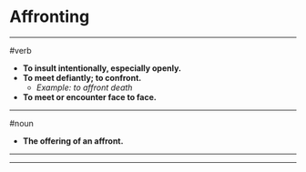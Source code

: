# Affronting
---
#verb
- **To insult intentionally, especially openly.**
- **To meet defiantly; to confront.**
	- _Example: to affront death_
- **To meet or encounter face to face.**
---
#noun
- **The offering of an affront.**
---
---
